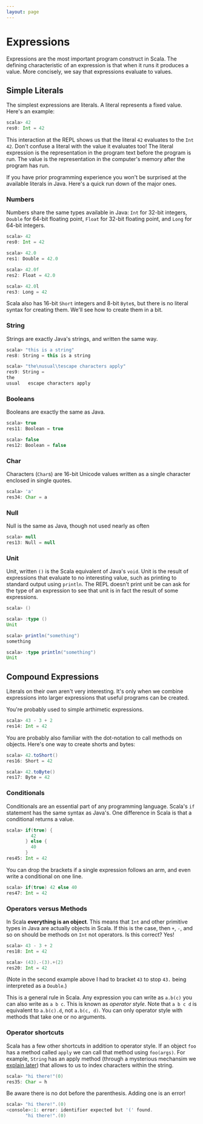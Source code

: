 ```yaml
---
layout: page
---
```


# Expressions

Expressions are the most important program construct in Scala. The defining characteristic of an expression is that when it runs it produces a value. More concisely, we say that expressions evaluate to values.

## Simple Literals

The simplest expressions are literals. A literal represents a fixed value. Here's an example:

```scala
scala> 42
res0: Int = 42
```

This interaction at the REPL shows us that the literal `42` evaluates to the `Int` `42`. Don't confuse a literal with the value it evaluates too! The literal expression is the representation in the program text before the program is run. The value is the representation in the computer's memory after the program has run.

If you have prior programming experience you won't be surprised at the available literals in Java. Here's a quick run down of the major ones.

### Numbers

Numbers share the same types available in Java: `Int` for 32-bit integers, `Double` for 64-bit floating point, `Float` for 32-bit floating point, and `Long` for 64-bit integers.

```scala
scala> 42
res0: Int = 42

scala> 42.0
res1: Double = 42.0

scala> 42.0f
res2: Float = 42.0

scala> 42.0l
res3: Long = 42
```

Scala also has 16-bit `Short` integers and 8-bit `Byte`s, but there is no literal syntax for creating them. We'll see how to create them in a bit.

### String

Strings are exactly Java's strings, and written the same way.

```scala
scala> "this is a string"
res8: String = this is a string

scala> "the\nusual\tescape characters apply"
res9: String =
the
usual	escape characters apply
```

### Booleans

Booleans are exactly the same as Java.

```scala
scala> true
res11: Boolean = true

scala> false
res12: Boolean = false
```

### Char

Characters (`Char`s) are 16-bit Unicode values written as a single character enclosed in single quotes.

```scala
scala> 'a'
res34: Char = a
```

### Null

Null is the same as Java, though not used nearly as often

```scala
scala> null
res13: Null = null
```

### Unit

Unit, written `()` is the Scala equivalent of Java's `void`. Unit is the result of expressions that evaluate to no interesting value, such as printing to standard output using `println`. The REPL doesn't print unit be can ask for the type of an expression to see that unit is in fact the result of some expressions.

```scala
scala> ()

scala> :type ()
Unit

scala> println("something")
something

scala> :type println("something")
Unit
```


## Compound Expressions

Literals on their own aren't very interesting. It's only when we combine expressions into larger expressions that useful programs can be created.

You're probably used to simple arthimetic expressions.

```scala
scala> 43 - 3 + 2
res14: Int = 42
```

You are probably also familiar with the dot-notation to call methods on objects. Here's one way to create shorts and bytes:

```scala
scala> 42.toShort()
res16: Short = 42

scala> 42.toByte()
res17: Byte = 42
```

### Conditionals

Conditionals are an essential part of any programming language. Scala's `if` statement has the same syntax as Java's. One difference in Scala is that a conditional returns a value.

```scala
scala> if(true) {
         42
       } else {
         40
       }
res45: Int = 42
```

You can drop the brackets if a single expression follows an arm, and even write a conditional on one line.

```scala
scala> if(true) 42 else 40
res47: Int = 42
```

### Operators versus Methods

In Scala **everything is an object**. This means that `Int` and other primitive types in Java are actually objects in Scala. If this is the case, then `+`, `-`, and so on should be methods on `Int` not operators. Is this correct? Yes!

```scala
scala> 43 - 3 + 2
res18: Int = 42

scala> (43).-(3).+(2)
res20: Int = 42
```

(Note in the second example above I had to bracket `43` to stop `43.` being interpreted as a `Double`.)

This is a general rule in Scala. Any expression you can write as `a.b(c)` you can also write as `a b c`. This is known as *operator style*. Note that `a b c d` is equivalent to `a.b(c).d`, not `a.b(c, d)`. You can only operator style with methods that take one or no arguments.

### Operator shortcuts

Scala has a few other shortcuts in addition to operator style. If an object `foo` has a method called `apply` we can call that method using `foo(args)`. For example, `String` has an apply method (through a mysterious mechansim we [explain later](/collections/arrays-and-strings.html)) that allows to us to index characters within the string.

```scala
scala> "hi there!"(0)
res35: Char = h
```

Be aware there is no dot before the parenthesis. Adding one is an error!

```scala
scala> "hi there!".(0)
<console>:1: error: identifier expected but '(' found.
       "hi there!".(0)
```

<!--
If an object `foo` has a method called `update` we can call it using `foo(idx) = value`. `String` doesn't have such a method, but the error message when we attempt to this indicates the compiler has converted the call into a call to `update`.

```scala
scala> "hi there!"(0) = 'b'
<console>:8: error: value update is not a member of String
              "hi there!"(0) = 'b'
              ^
```
-->
